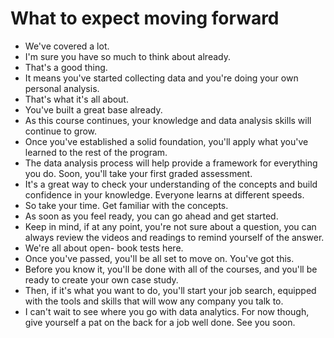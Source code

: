 # What to expect moving forward

- We've covered a lot.
- I'm sure you have so much to think about already.
- That's a good thing.
- It means you've started collecting data and you're doing your own personal analysis.
- That's what it's all about.
- You've built a great base already.
- As this course continues, your knowledge and data analysis skills will continue to grow.
- Once you've established a solid foundation, you'll apply what you've learned to the rest of the program.
- The data analysis process will help provide a framework for everything you do. Soon, you'll take your first graded assessment.
- It's a great way to check your understanding of the concepts and build confidence in your knowledge. Everyone learns at different speeds.
- So take your time. Get familiar with the concepts.
- As soon as you feel ready, you can go ahead and get started.
- Keep in mind, if at any point, you're not sure about a question, you can always review the videos and readings to remind yourself of the answer.
- We're all about open- book tests here.
- Once you've passed, you'll be all set to move on. You've got this.
- Before you know it, you'll be done with all of the courses, and you'll be ready to create your own case study.
- Then, if it's what you want to do, you'll start your job search, equipped with the tools and skills that will wow any company you talk to.
- I can't wait to see where you go with data analytics. For now though, give yourself a pat on the back for a job well done. See you soon.

